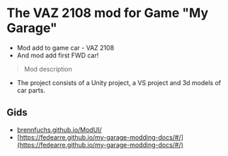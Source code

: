 # The VAZ 2108 mod for Game "My Garage"
- Mod add to game car - VAZ 2108
- And mod add first FWD car!

>Mod description
- The project consists of a Unity project, a VS project and 3d models of car parts.

## Gids
- [brennfuchs.github.io/ModUI/](brennfuchs.github.io/ModUI/)
- [https://fedearre.github.io/my-garage-modding-docs/#/](https://fedearre.github.io/my-garage-modding-docs/#/)
